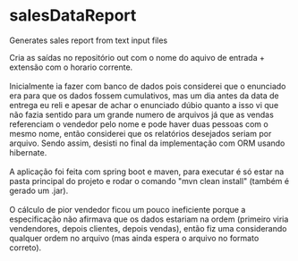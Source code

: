 # salesDataReport
Generates sales report from text input files

Cria as saídas no repositório out com o nome do aquivo de entrada + extensão com o horario corrente.
<br/>
<br/>
Inicialmente ia fazer com banco de dados pois considerei que o enunciado era para que os dados fossem cumulativos, mas um dia antes da data de entrega eu reli e apesar de achar o enunciado dúbio quanto a isso vi que não fazia sentido para um grande numero de arquivos já que as vendas referenciam o vendedor pelo nome e pode haver duas pessoas com o mesmo nome, então considerei que os relatórios desejados seriam por arquivo. Sendo assim, desisti no final da implementação com ORM usando hibernate.
<br/>
<br/>
A aplicação foi feita com spring boot e maven, para executar é só estar na pasta principal do projeto e rodar o comando "mvn clean install" (também é gerado um .jar).
<br/>
<br/>
O cálculo de pior vendedor ficou um pouco ineficiente porque a especificação não afirmava que os dados estariam na ordem (primeiro viria vendendores, depois clientes, depois vendas), então fiz uma considerando qualquer ordem no arquivo (mas ainda espera o arquivo no formato correto).
